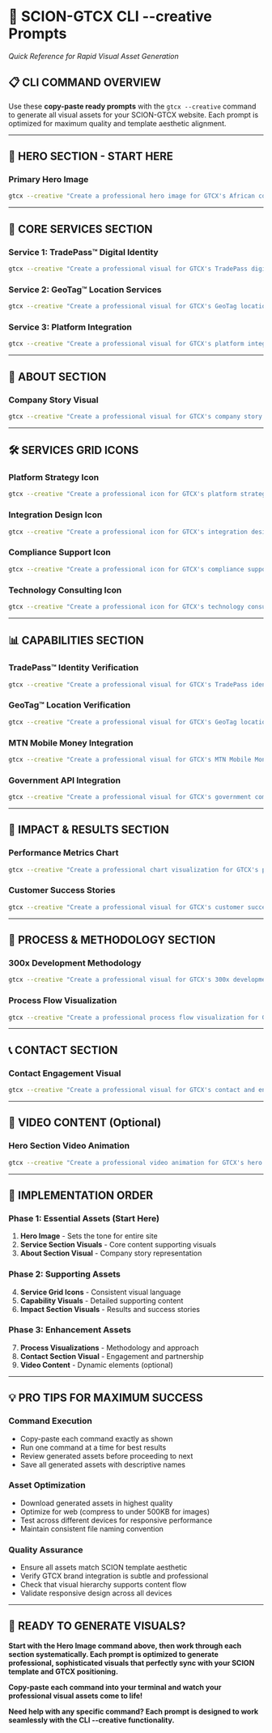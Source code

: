 # 🚀 SCION-GTCX CLI --creative Prompts
*Quick Reference for Rapid Visual Asset Generation*

## 📋 CLI COMMAND OVERVIEW

Use these **copy-paste ready prompts** with the `gtcx --creative` command to generate all visual assets for your SCION-GTCX website. Each prompt is optimized for maximum quality and template aesthetic alignment.

---

## 🎯 HERO SECTION - START HERE

### Primary Hero Image
```bash
gtcx --creative "Create a professional hero image for GTCX's African commodity trading platform: A sophisticated business environment in Africa showing modern technology integration, clean composition with generous white space, professional lighting with subtle shadows, neutral color palette with strategic GTCX brand accents, conveying innovation, trust, and enterprise technology expertise. Style should match the SCION template aesthetic - clean, modern, institutional, and professional. The image should feel like it belongs on a world-class enterprise technology website."
```

---

## 🔧 CORE SERVICES SECTION

### Service 1: TradePass™ Digital Identity
```bash
gtcx --creative "Create a professional visual for GTCX's TradePass digital identity platform: Clean, sophisticated representation of digital identity verification, showing secure authentication processes, professional business environment, clean composition with generous white space, neutral color palette with subtle GTCX brand accents, conveying trust, security, and compliance. Style should match the SCION template aesthetic - minimal, purposeful, institutional. The visual should support the narrative of 'Faster, more confident decisions' and feel like it belongs on a world-class enterprise technology website."
```

### Service 2: GeoTag™ Location Services
```bash
gtcx --creative "Create a professional visual for GTCX's GeoTag location verification platform: Clean, sophisticated representation of GPS location services, showing mobile technology in African context, professional business environment, clean composition with generous white space, neutral color palette with subtle GTCX brand accents, conveying precision, verification, and mobile-first technology. Style should match the SCION template aesthetic - minimal, purposeful, institutional. The visual should support the narrative of 'A clearer path to execution' and feel like it belongs on a world-class enterprise technology website."
```

### Service 3: Platform Integration
```bash
gtcx --creative "Create a professional visual for GTCX's platform integration services: Clean, sophisticated representation of enterprise system integration, showing connected platforms and infrastructure, professional business environment, clean composition with generous white space, neutral color palette with subtle GTCX brand accents, conveying connectivity, scalability, and enterprise architecture. Style should match the SCION template aesthetic - minimal, purposeful, institutional. The visual should support the narrative of 'Less friction, more momentum' and feel like it belongs on a world-class enterprise technology website."
```

---

## 🏢 ABOUT SECTION

### Company Story Visual
```bash
gtcx --creative "Create a professional visual for GTCX's company story section: Clean, sophisticated representation of African commodity trading ecosystem, showing technology integration with traditional trading, professional business environment, clean composition with generous white space, neutral color palette with subtle GTCX brand accents, conveying innovation, tradition, and technological advancement. Style should match the SCION template aesthetic - minimal, purposeful, institutional. The visual should support the narrative of 'Powering breakthroughs in African commodity trading' and feel like it belongs on a world-class enterprise technology website."
```

---

## 🛠️ SERVICES GRID ICONS

### Platform Strategy Icon
```bash
gtcx --creative "Create a professional icon for GTCX's platform strategy services: Simple, clean design representing strategic platform development, consistent 2-3px stroke weights, simple shapes with clear meaning, neutral color palette with subtle GTCX brand accents, conveying strategy, planning, and enterprise architecture. Style should match the SCION template aesthetic - minimal, purposeful, institutional. The icon should feel like it belongs on a world-class enterprise technology website."
```

### Integration Design Icon
```bash
gtcx --creative "Create a professional icon for GTCX's integration design services: Simple, clean design representing system integration and connectivity, consistent 2-3px stroke weights, simple shapes with clear meaning, neutral color palette with subtle GTCX brand accents, conveying connectivity, integration, and enterprise systems. Style should match the SCION template aesthetic - minimal, purposeful, institutional. The icon should feel like it belongs on a world-class enterprise technology website."
```

### Compliance Support Icon
```bash
gtcx --creative "Create a professional icon for GTCX's compliance support services: Simple, clean design representing compliance and regulatory support, consistent 2-3px stroke weights, simple shapes with clear meaning, neutral color palette with subtle GTCX brand accents, conveying compliance, regulation, and enterprise governance. Style should match the SCION template aesthetic - minimal, purposeful, institutional. The icon should feel like it belongs on a world-class enterprise technology website."
```

### Technology Consulting Icon
```bash
gtcx --creative "Create a professional icon for GTCX's technology consulting services: Simple, clean design representing technology consulting and advisory, consistent 2-3px stroke weights, simple shapes with clear meaning, neutral color palette with subtle GTCX brand accents, conveying consulting, advisory, and enterprise technology expertise. Style should match the SCION template aesthetic - minimal, purposeful, institutional. The icon should feel like it belongs on a world-class enterprise technology website."
```

---

## 📊 CAPABILITIES SECTION

### TradePass™ Identity Verification
```bash
gtcx --creative "Create a professional visual for GTCX's TradePass identity verification capabilities: Clean, sophisticated representation of complete digital identity verification system, showing KYC/AML compliance processes, professional business environment, clean composition with generous white space, neutral color palette with subtle GTCX brand accents, conveying security, compliance, and enterprise-grade verification. Style should match the SCION template aesthetic - minimal, purposeful, institutional. The visual should support the narrative of 'Complete digital identity verification system with cryptographic proof' and feel like it belongs on a world-class enterprise technology website."
```

### GeoTag™ Location Verification
```bash
gtcx --creative "Create a professional visual for GTCX's GeoTag location verification capabilities: Clean, sophisticated representation of GPS-based location services, showing cryptographic proof and verification, professional business environment, clean composition with generous white space, neutral color palette with subtle GTCX brand accents, conveying precision, verification, and mobile-first technology. Style should match the SCION template aesthetic - minimal, purposeful, institutional. The visual should support the narrative of 'GPS-based location services with cryptographic proof' and feel like it belongs on a world-class enterprise technology website."
```

### MTN Mobile Money Integration
```bash
gtcx --creative "Create a professional visual for GTCX's MTN Mobile Money integration: Clean, sophisticated representation of mobile money integration, showing seamless payment processes, professional business environment, clean composition with generous white space, neutral color palette with subtle GTCX brand accents, conveying integration, payments, and financial technology. Style should match the SCION template aesthetic - minimal, purposeful, institutional. The visual should support the narrative of 'Seamless integration with Africa's leading mobile money platforms' and feel like it belongs on a world-class enterprise technology website."
```

### Government API Integration
```bash
gtcx --creative "Create a professional visual for GTCX's government compliance API integration: Clean, sophisticated representation of government system integration, showing real-time compliance verification, professional business environment, clean composition with generous white space, neutral color palette with subtle GTCX brand accents, conveying integration, compliance, and government technology. Style should match the SCION template aesthetic - minimal, purposeful, institutional. The visual should support the narrative of 'Direct integration with African government systems' and feel like it belongs on a world-class enterprise technology website."
```

---

## 🌟 IMPACT & RESULTS SECTION

### Performance Metrics Chart
```bash
gtcx --creative "Create a professional chart visualization for GTCX's performance metrics: Clean, sophisticated data visualization showing 32% reduction in compliance time, 96% improvement in platform reliability, and 62% decrease in compliance errors. Professional styling with neutral color palette, clean composition with generous white space, conveying data, performance, and enterprise metrics. Style should match the SCION template aesthetic - minimal, purposeful, institutional. The visualization should feel like it belongs on a world-class enterprise technology website."
```

### Customer Success Stories
```bash
gtcx --creative "Create a professional visual for GTCX's customer success stories: Clean, sophisticated representation of successful business transformation, showing before/after scenarios, professional business environment, clean composition with generous white space, neutral color palette with subtle GTCX brand accents, conveying success, transformation, and business impact. Style should match the SCION template aesthetic - minimal, purposeful, institutional. The visual should support customer testimonials and feel like it belongs on a world-class enterprise technology website."
```

---

## 🔄 PROCESS & METHODOLOGY SECTION

### 300x Development Methodology
```bash
gtcx --creative "Create a professional visual for GTCX's 300x development velocity methodology: Clean, sophisticated representation of revolutionary development methodology, showing parallel development orchestration, dynamic problem-solving engines, and world-class architecture patterns, professional business environment, clean composition with generous white space, neutral color palette with subtle GTCX brand accents, conveying innovation, velocity, and enterprise development. Style should match the SCION template aesthetic - minimal, purposeful, institutional. The visual should support the narrative of '300x Development Velocity' and feel like it belongs on a world-class enterprise technology website."
```

### Process Flow Visualization
```bash
gtcx --creative "Create a professional process flow visualization for GTCX's 300x development methodology: Clean, sophisticated representation of three-step process (Define challenge, Design pathway, Embed with team), showing clear progression and methodology, professional styling with neutral color palette, clean composition with generous white space, conveying process, methodology, and enterprise development. Style should match the SCION template aesthetic - minimal, purposeful, institutional. The visualization should feel like it belongs on a world-class enterprise technology website."
```

---

## 📞 CONTACT SECTION

### Contact Engagement Visual
```bash
gtcx --creative "Create a professional visual for GTCX's contact and engagement section: Clean, sophisticated representation of business partnership and collaboration, showing professional communication and engagement, professional business environment, clean composition with generous white space, neutral color palette with subtle GTCX brand accents, conveying partnership, collaboration, and business engagement. Style should match the SCION template aesthetic - minimal, purposeful, institutional. The visual should support the narrative of 'Partner with a technology team' and feel like it belongs on a world-class enterprise technology website."
```

---

## 🎥 VIDEO CONTENT (Optional)

### Hero Section Video Animation
```bash
gtcx --creative "Create a professional video animation for GTCX's hero section: Subtle, sophisticated animation showing African commodity trading ecosystem with technology integration, professional business environment, clean composition with generous white space, neutral color palette with subtle GTCX brand accents, conveying innovation, trust, and enterprise technology. Style should match the SCION template aesthetic - minimal, purposeful, institutional. The video should be 10-15 seconds, loop seamlessly, and feel like it belongs on a world-class enterprise technology website."
```

---

## 🚀 IMPLEMENTATION ORDER

### **Phase 1: Essential Assets (Start Here)**
1. **Hero Image** - Sets the tone for entire site
2. **Service Section Visuals** - Core content supporting visuals
3. **About Section Visual** - Company story representation

### **Phase 2: Supporting Assets**
4. **Service Grid Icons** - Consistent visual language
5. **Capability Visuals** - Detailed supporting content
6. **Impact Section Visuals** - Results and success stories

### **Phase 3: Enhancement Assets**
7. **Process Visualizations** - Methodology and approach
8. **Contact Section Visual** - Engagement and partnership
9. **Video Content** - Dynamic elements (optional)

---

## 💡 PRO TIPS FOR MAXIMUM SUCCESS

### **Command Execution**
- Copy-paste each command exactly as shown
- Run one command at a time for best results
- Review generated assets before proceeding to next
- Save all generated assets with descriptive names

### **Asset Optimization**
- Download generated assets in highest quality
- Optimize for web (compress to under 500KB for images)
- Test across different devices for responsive performance
- Maintain consistent file naming convention

### **Quality Assurance**
- Ensure all assets match SCION template aesthetic
- Verify GTCX brand integration is subtle and professional
- Check that visual hierarchy supports content flow
- Validate responsive design across all devices

---

## 🎯 READY TO GENERATE VISUALS?

**Start with the Hero Image command above, then work through each section systematically. Each prompt is optimized to generate professional, sophisticated visuals that perfectly sync with your SCION template and GTCX positioning.**

**Copy-paste each command into your terminal and watch your professional visual assets come to life!**

**Need help with any specific command? Each prompt is designed to work seamlessly with the CLI --creative functionality.**
